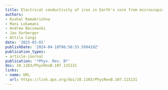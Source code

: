 ```yaml
---
title: Electrical conductivity of iron in Earth's core from microscopic Ohm's law
authors:
- Kushal Ramakrishna
- Mani Lokamani
- Andrew Baczewski
- Jan Vorberger
- Attila Cangi
date: '2023-03-01'
publishDate: '2024-04-18T06:56:53.599419Z'
publication_types:
- article-journal
publication: '*Phys. Rev. B*'
doi: 10.1103/PhysRevB.107.115131
links:
- name: URL
  url: https://link.aps.org/doi/10.1103/PhysRevB.107.115131
---
```

